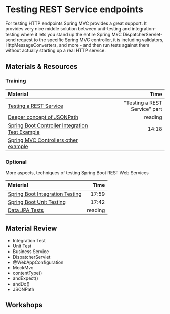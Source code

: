 # Testing REST Service endpoints
For testing HTTP endpoints Spring MVC provides a great support. It provides very nice middle solution between unit-testing and integration-testing where it lets you stand up the entire Spring MVC DispatcherServlet-send request to the specific Spring MVC controller, it is including validators, HttpMessageConverters, and more - and then run tests against them without actually starting up a real HTTP service.

## Materials & Resources

### Training
| Material | Time |
|:---------|-----:|
|[Testing a REST Service](https://spring.io/guides/tutorials/bookmarks/)|"Testing a REST Service" part|
|[Deeper concept of JSONPath](http://www.baeldung.com/guide-to-jayway-jsonpath)|reading|
|[Spring Boot Controller Integration Test Example](https://www.youtube.com/watch?v=gNUm14kL7sI)|14:18|
|[Spring MVC Controllers other example](https://www.petrikainulainen.net/programming/spring-framework/unit-testing-of-spring-mvc-controllers-rest-api/)


### Optional
More aspects, techniques of testing Spring Boot REST Web Services

| Material | Time |
|:---------|-----:|
|[Spring Boot Integration Testing](https://www.youtube.com/watch?v=Psei7F7KsDw)|17:59|
|[Spring Boot Unit Testing](https://www.youtube.com/watch?v=RbZvXCAtMus)|17:42|
|[Data JPA Tests](https://docs.spring.io/spring-boot/docs/current/reference/html/boot-features-testing.html#boot-features-testing-spring-boot-applications-testing-autoconfigured-jpa-test)|reading|

## Material Review
- Integration Test
- Unit Test
- Business Service
- DispatcherServlet
- @WebAppConfiguration
- MockMvc
- contentType()
- andExpect()
- andDo()
- JSONPath

## Workshops
